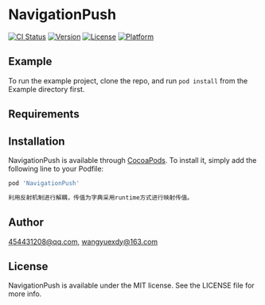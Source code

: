 # NavigationPush

[![CI Status](https://img.shields.io/travis/454431208@qq.com/NavigationPush.svg?style=flat)](https://travis-ci.org/454431208@qq.com/NavigationPush)
[![Version](https://img.shields.io/cocoapods/v/NavigationPush.svg?style=flat)](https://cocoapods.org/pods/NavigationPush)
[![License](https://img.shields.io/cocoapods/l/NavigationPush.svg?style=flat)](https://cocoapods.org/pods/NavigationPush)
[![Platform](https://img.shields.io/cocoapods/p/NavigationPush.svg?style=flat)](https://cocoapods.org/pods/NavigationPush)

## Example

To run the example project, clone the repo, and run `pod install` from the Example directory first.

## Requirements

## Installation

NavigationPush is available through [CocoaPods](https://cocoapods.org). To install
it, simply add the following line to your Podfile:

```ruby
pod 'NavigationPush'

利用反射机制进行解耦，传值为字典采用runtime方式进行映射传值。

```

## Author

454431208@qq.com, wangyuexdy@163.com

## License

NavigationPush is available under the MIT license. See the LICENSE file for more info.
